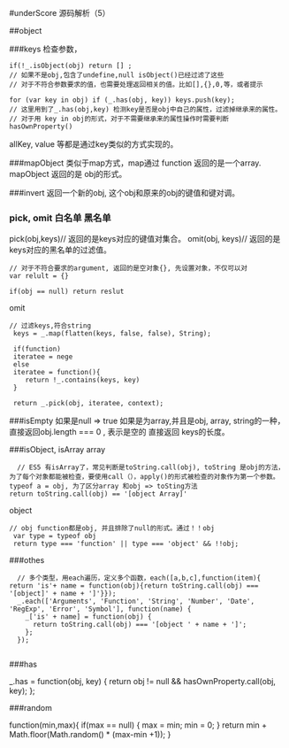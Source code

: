 #underScore 源码解析（5）

##object


###keys
检查参数，

```
if(!_.isObject(obj) return [] ;
// 如果不是obj,包含了undefine,null isObject()已经过滤了这些
// 对于不符合参数要求的值，也需要处理返回相关的值。比如[],{},0,等，或者提示

for (var key in obj) if (_.has(obj, key)) keys.push(key);
// 这里用到了_.has(obj,key) 检测key是否是obj中自己的属性，过滤掉继承来的属性。
// 对于用 key in obj的形式，对于不需要继承来的属性操作时需要判断hasOwnProperty()

```

allKey, value 等都是通过key类似的方式实现的。

###mapObject
类似于map方式，map通过 function 返回的是一个array.
mapObject 返回的是 obj的形式。


###invert
返回一个新的obj, 这个obj和原来的obj的键值和键对调。

### pick, omit 白名单 黑名单
pick(obj,keys)// 返回的是keys对应的键值对集合。
omit(obj, keys)// 返回的是keys对应的黑名单的过滤值。

```
// 对于不符合要求的argument, 返回的是空对象{}, 先设置对象，不仅可以对
var relult = {}

if(obj == null) return reslut
```

omit 

```
// 过滤keys,符合string
 keys = _.map(flatten(keys, false, false), String);
 
 if(function)
 iteratee = nege
 else
 iteratee = function(){
 	return !_.contains(keys, key)
 }
 
 return _.pick(obj, iteratee, context);

```

###isEmpty
如果是null => true
如果是为array,并且是obj, array, string的一种，直接返回obj.length === 0 , 表示是空的
直接返回 keys的长度。


###isObject, isArray
array

```
  // ES5 有isArray了，常见判断是toString.call(obj), toString 是obj的方法，为了每个对象都能被检查，要使用call（），apply()的形式被检查的对象作为第一个参数。 typeof a = obj, 为了区分array 和obj => toSting方法
return toString.call(obj) == '[object Array]'

```
object

```
// obj function都是obj, 并且排除了null的形式。通过！！obj
 var type = typeof obj
 return type === 'function' || type === 'object' && !!obj;
```

###othes 

```
  // 多个类型，用each遍历，定义多个函数，each([a,b,c],function(item){      return 'is'+ name = function(obj){return toString.call(obj) === '[object]' + name + ']'}});
  _.each(['Arguments', 'Function', 'String', 'Number', 'Date', 'RegExp', 'Error', 'Symbol'], function(name) {
    _['is' + name] = function(obj) {
      return toString.call(obj) === '[object ' + name + ']';
    };
  });


```
###has

  _.has = function(obj, key) {
    return obj != null && hasOwnProperty.call(obj, key);
  };

###random

function(min,max){
  if(max == null) {
  	max = min;
  	min = 0;
  }
   return min + Math.floor(Math.random() * (max-min +1));
}









